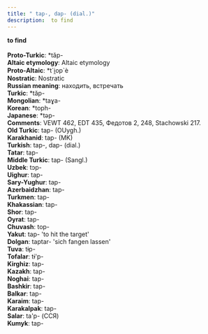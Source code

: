 ```yaml
---
title: " tap-, dap- (dial.)"
description:  to find
---
```

<p data-pagefind-weight="0.5">
<strong> to find</strong><br><br>
<strong>Proto-Turkic</strong>:  *tăp-<br>
<strong>Altaic etymology</strong>:  Altaic etymology<br>
<strong> Proto-Altaic</strong>:  *t`i̯op`è<br>
<strong>Nostratic</strong>:  Nostratic<br>
<strong>Russian meaning</strong>:  находить, встречать<br>
<strong>Turkic</strong>:  *tăp-<br>
<strong>Mongolian</strong>:  *taɣa-<br>
<strong>Korean</strong>:  *toph-<br>
<strong>Japanese</strong>:  *tǝp-<br>
<strong>Comments</strong>:  VEWT 462, EDT 435, Федотов 2, 248, Stachowski 217.<br>
<strong>Old Turkic</strong>:  tap- (OUygh.)<br>
<strong>Karakhanid</strong>:  tap- (MK)<br>
<strong>Turkish</strong>:  tap-, dap- (dial.)<br>
<strong>Tatar</strong>:  tap-<br>
<strong>Middle Turkic</strong>:  tap- (Sangl.)<br>
<strong>Uzbek</strong>:  tɔp-<br>
<strong>Uighur</strong>:  tap-<br>
<strong>Sary-Yughur</strong>:  tap-<br>
<strong>Azerbaidzhan</strong>:  tap-<br>
<strong>Turkmen</strong>:  tap-<br>
<strong>Khakassian</strong>:  tap-<br>
<strong>Shor</strong>:  tap-<br>
<strong>Oyrat</strong>:  tap-<br>
<strong>Chuvash</strong>:  top-<br>
<strong>Yakut</strong>:  tap- 'to hit the target'<br>
<strong>Dolgan</strong>:  taptar- 'sich fangen lassen'<br>
<strong>Tuva</strong>:  tɨp-<br>
<strong>Tofalar</strong>:  tɨ'p-<br>
<strong>Kirghiz</strong>:  tap-<br>
<strong>Kazakh</strong>:  tap-<br>
<strong>Noghai</strong>:  tap-<br>
<strong>Bashkir</strong>:  tap-<br>
<strong>Balkar</strong>:  tap-<br>
<strong>Karaim</strong>:  tap-<br>
<strong>Karakalpak</strong>:  tap-<br>
<strong>Salar</strong>:  ta'p- (ССЯ)<br>
<strong>Kumyk</strong>:  tap-<br>

</p>
